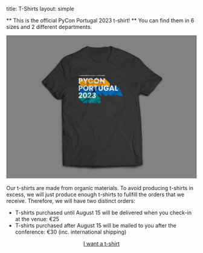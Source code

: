 title: T-Shirts
layout: simple

** This is the official PyCon Portugal 2023 t-shirt! ** You can find them in 6 sizes and 2 different departments.

![](/static/images/other/tshirt-pycon.png)

Our t-shirts are made from organic materials. To avoid producing t-shirts in excess, we will just produce enough t-shirts to fullfill the orders that we receive. 
Therefore, we will have two distinct orders:

- T-shirts purchased until August 15 will be delivered when you check-in at the venue: €25
- T-shirts purchased after August 15 will be mailed to you after the conference: €30 
(inc. international shipping)


<center><a href="https://pretix.evolutio.pt/evolutio/pyconpt2023/" class="btn btn-primary btn-lg pycon-btn yellow-btn text-uppercase" target="_blank">I want a t-shirt</a></center>

